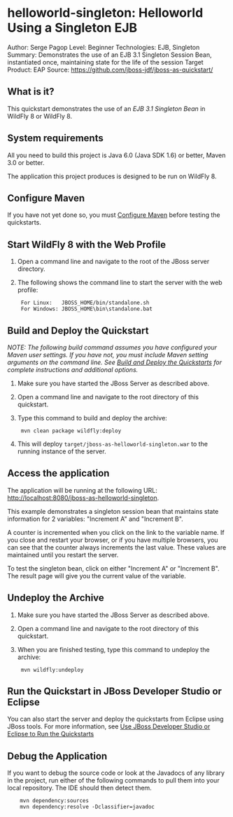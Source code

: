 helloworld-singleton: Helloworld Using a Singleton EJB
======================================================
Author: Serge Pagop
Level: Beginner
Technologies: EJB, Singleton
Summary: Demonstrates the use of an EJB 3.1 Singleton Session Bean, instantiated once, maintaining state for the life of the session
Target Product: EAP
Source: <https://github.com/jboss-jdf/jboss-as-quickstart/>

What is it?
-----------

This quickstart demonstrates the use of an *EJB 3.1 Singleton Bean* in WildFly 8 or WildFly 8.

System requirements
-------------------

All you need to build this project is Java 6.0 (Java SDK 1.6) or better, Maven 3.0 or better.

The application this project produces is designed to be run on WildFly 8.

 
Configure Maven
---------------

If you have not yet done so, you must [Configure Maven](../README.md#mavenconfiguration) before testing the quickstarts.


Start WildFly 8 with the Web Profile
-------------------------

1. Open a command line and navigate to the root of the JBoss server directory.
2. The following shows the command line to start the server with the web profile:

        For Linux:   JBOSS_HOME/bin/standalone.sh
        For Windows: JBOSS_HOME\bin\standalone.bat

 
Build and Deploy the Quickstart
-------------------------

_NOTE: The following build command assumes you have configured your Maven user settings. If you have not, you must include Maven setting arguments on the command line. See [Build and Deploy the Quickstarts](../README.md#buildanddeploy) for complete instructions and additional options._

1. Make sure you have started the JBoss Server as described above.
2. Open a command line and navigate to the root directory of this quickstart.
3. Type this command to build and deploy the archive:

        mvn clean package wildfly:deploy

4. This will deploy `target/jboss-as-helloworld-singleton.war` to the running instance of the server.

 
Access the application 
---------------------

The application will be running at the following URL: <http://localhost:8080/jboss-as-helloworld-singleton>.

This example demonstrates a singleton session bean that maintains state information for 2 variables: "Increment A" and "Increment B". 

A counter is incremented when you click on the link to the variable name. If you close and restart your browser, or if you have multiple browsers, you can see that the counter always increments the last value. These values are maintained until you restart the server. 

To test the singleton bean, click on either "Increment A" or "Increment B". The result page will give you the current value of the variable.


Undeploy the Archive
--------------------

1. Make sure you have started the JBoss Server as described above.
2. Open a command line and navigate to the root directory of this quickstart.
3. When you are finished testing, type this command to undeploy the archive:

        mvn wildfly:undeploy


Run the Quickstart in JBoss Developer Studio or Eclipse
-------------------------------------
You can also start the server and deploy the quickstarts from Eclipse using JBoss tools. For more information, see [Use JBoss Developer Studio or Eclipse to Run the Quickstarts](../README.md#useeclipse) 


Debug the Application
------------------------------------

If you want to debug the source code or look at the Javadocs of any library in the project, run either of the following commands to pull them into your local repository. The IDE should then detect them.

        mvn dependency:sources
        mvn dependency:resolve -Dclassifier=javadoc
